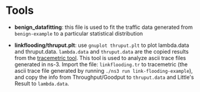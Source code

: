 # Tools

-   **benign_datafitting**: this file is used to fit the traffic data generated from `benign-example` to a particular statistical distribution

-   **linkflooding/thruput.plt**: use `gnuplot thruput.plt` to plot lambda.data and thruput.data. `lambda.data` and `thruput.data` are the copied results from the [tracemetric tool](https://sourceforge.net/projects/tracemetrics/files/). This tool is used to analyze ascii trace files generated in ns-3. Import the file: `linkflooding.tr` to tracemetric (the ascii trace file generated by running `./ns3 run link-flooding-example`), and copy the info from Throughput/Goodput to `thruput.data` and Little's Result to `lambda.data`.

